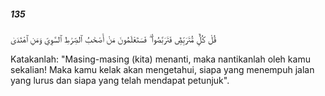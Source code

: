 ##### 135

<span class="ayah">قُلْ كُلٌّۭ مُّتَرَبِّصٌۭ فَتَرَبَّصُوا۟ ۖ فَسَتَعْلَمُونَ مَنْ أَصْحَٰبُ ٱلصِّرَٰطِ ٱلسَّوِىِّ وَمَنِ ٱهْتَدَىٰ</span>

<span class="ayah_translation">Katakanlah: "Masing-masing (kita) menanti, maka nantikanlah oleh kamu sekalian! Maka kamu kelak akan mengetahui, siapa yang menempuh jalan yang lurus dan siapa yang telah mendapat petunjuk".</span>
